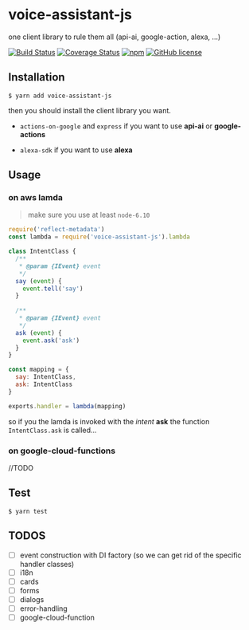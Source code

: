 # voice-assistant-js

one client library to rule them all (api-ai, google-action, alexa, ...)

[![Build Status](https://travis-ci.org/digitalkaoz/voice-assistant-js.svg?branch=master)](https://travis-ci.org/digitalkaoz/voice-assistant-js)
[![Coverage Status](https://coveralls.io/repos/github/digitalkaoz/voice-assistant-js/badge.svg?branch=master)](https://coveralls.io/github/digitalkaoz/voice-assistant-js?branch=master)
[![npm](https://img.shields.io/npm/v/voice-assistant-js.svg)]()
[![GitHub license](https://img.shields.io/badge/license-MIT-blue.svg)](https://raw.githubusercontent.com/digitalkaoz/voice-assistant-js/master/LICENSE)

## Installation

```
$ yarn add voice-assistant-js
```

then you should install the client library you want.

* `actions-on-google` and `express` if you want to use **api-ai** or **google-actions**

* `alexa-sdk` if you want to use **alexa**

## Usage

### on aws lamda

> make sure you use at least `node-6.10`

```js
require('reflect-metadata')
const lambda = require('voice-assistant-js').lambda

class IntentClass {
  /**
   * @param {IEvent} event
   */
  say (event) {
    event.tell('say')
  }
  
  /**
   * @param {IEvent} event
   */
  ask (event) {
    event.ask('ask')
  }
}

const mapping = {
  say: IntentClass,
  ask: IntentClass
}

exports.handler = lambda(mapping)
```

so if you the lamda is invoked with the *intent* **ask** 
the function `IntentClass.ask` is called...

### on google-cloud-functions

//TODO

## Test

```
$ yarn test
```

## TODOS

- [ ] event construction with DI factory (so we can get rid of the specific handler classes)
- [ ] i18n
- [ ] cards
- [ ] forms
- [ ] dialogs
- [ ] error-handling
- [ ] google-cloud-function